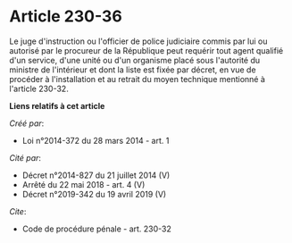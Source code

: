 # Article 230-36

Le juge d'instruction ou l'officier de police judiciaire commis par lui ou autorisé par le procureur de la République peut
requérir tout agent qualifié d'un service, d'une unité ou d'un organisme placé sous l'autorité du ministre de l'intérieur et
dont la liste est fixée par décret, en vue de procéder à l'installation et au retrait du moyen technique mentionné à
l'article 230-32.

**Liens relatifs à cet article**

_Créé par_:

  - Loi n°2014-372 du 28 mars 2014 - art. 1

_Cité par_:

  - Décret n°2014-827 du 21 juillet 2014 (V)
  - Arrêté du 22 mai 2018 - art. 4 (V)
  - Décret n°2019-342 du 19 avril 2019 (V)

_Cite_:

  - Code de procédure pénale - art. 230-32
